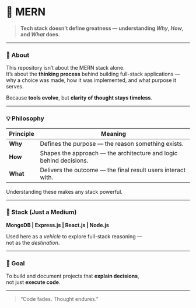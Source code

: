# 🚀 MERN

> **Tech stack doesn’t define greatness — understanding _Why_, _How_, and _What_ does.**

---

### 🧠 About

This repository isn’t about the MERN stack alone.  
It’s about the **thinking process** behind building full-stack applications —  
why a choice was made, how it was implemented, and what purpose it serves.

Because **tools evolve**, but **clarity of thought stays timeless**.

---

### 💡 Philosophy

| Principle | Meaning |
|------------|----------|
| **Why** | Defines the purpose — the reason something exists. |
| **How** | Shapes the approach — the architecture and logic behind decisions. |
| **What** | Delivers the outcome — the final result users interact with. |

Understanding these makes any stack powerful.

---

### 🧰 Stack (Just a Medium)

**MongoDB | Express.js | React.js | Node.js**

Used here as a *vehicle* to explore full-stack reasoning —  
not as the *destination*.

---

### 🎯 Goal

To build and document projects that **explain decisions**,  
not just **execute code**.

---

> “Code fades. Thought endures.”
